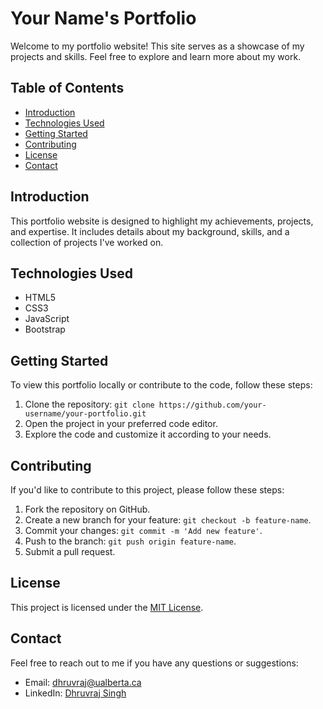 # Your Name's Portfolio

Welcome to my portfolio website! This site serves as a showcase of my projects and skills. Feel free to explore and learn more about my work.

## Table of Contents
- [Introduction](#introduction)
- [Technologies Used](#technologies-used)
- [Getting Started](#getting-started)
- [Contributing](#contributing)
- [License](#license)
- [Contact](#contact)

## Introduction
This portfolio website is designed to highlight my achievements, projects, and expertise. It includes details about my background, skills, and a collection of projects I've worked on.


## Technologies Used
- HTML5
- CSS3
- JavaScript
- Bootstrap 

## Getting Started
To view this portfolio locally or contribute to the code, follow these steps:
1. Clone the repository: `git clone https://github.com/your-username/your-portfolio.git`
2. Open the project in your preferred code editor.
3. Explore the code and customize it according to your needs.

## Contributing
If you'd like to contribute to this project, please follow these steps:
1. Fork the repository on GitHub.
2. Create a new branch for your feature: `git checkout -b feature-name`.
3. Commit your changes: `git commit -m 'Add new feature'`.
4. Push to the branch: `git push origin feature-name`.
5. Submit a pull request.

## License
This project is licensed under the [MIT License](LICENSE.md).

## Contact
Feel free to reach out to me if you have any questions or suggestions:
- Email: dhruvraj@ualberta.ca
- LinkedIn: [Dhruvraj Singh](https://www.linkedin.com/in/dhruvraj-singh/)
